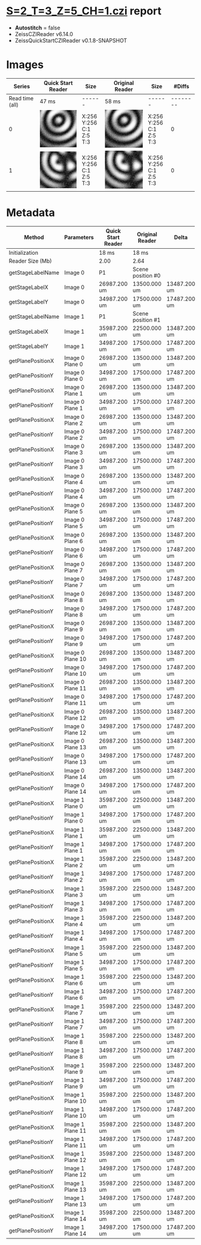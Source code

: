# [S=2_T=3_Z=5_CH=1.czi](https://zenodo.org/record/7015307/files/S%3D2_T%3D3_Z%3D5_CH%3D1.czi) report
 - **Autostitch** = false
 - ZeissCZIReader v6.14.0
 - ZeissQuickStartCZIReader v0.1.8-SNAPSHOT

# Images 

| Series            | Quick Start Reader | Size | Original Reader | Size | #Diffs |
|-------------------|--------------------|------|-----------------|------|--------|
| Read time (all)   |47 ms|------|58 ms|------|--------|
|0|![S=2_T=3_Z=5_CH=1.quick_true.flat_true.stitch_false.series_0.jpg](S=2_T=3_Z=5_CH=1/S=2_T=3_Z=5_CH=1.quick_true.flat_true.stitch_false.series_0.jpg)|X:256<br>Y:256<br>C:1<br>Z:5<br>T:3|![S=2_T=3_Z=5_CH=1.quick_false.flat_true.stitch_false.series_0.jpg](S=2_T=3_Z=5_CH=1/S=2_T=3_Z=5_CH=1.quick_false.flat_true.stitch_false.series_0.jpg)|X:256<br>Y:256<br>C:1<br>Z:5<br>T:3|0|
|1|![S=2_T=3_Z=5_CH=1.quick_true.flat_true.stitch_false.series_1.jpg](S=2_T=3_Z=5_CH=1/S=2_T=3_Z=5_CH=1.quick_true.flat_true.stitch_false.series_1.jpg)|X:256<br>Y:256<br>C:1<br>Z:5<br>T:3|![S=2_T=3_Z=5_CH=1.quick_false.flat_true.stitch_false.series_1.jpg](S=2_T=3_Z=5_CH=1/S=2_T=3_Z=5_CH=1.quick_false.flat_true.stitch_false.series_1.jpg)|X:256<br>Y:256<br>C:1<br>Z:5<br>T:3|0|

# Metadata

|  Method            | Parameters       | Quick Start Reader | Original Reader | Delta  |
| -------------------|------------------|--------------------|-----------------|------- |
| Initialization     |                  |18 ms|18 ms|        |
| Reader Size (Mb)     |                  |2.00|2.64|        |
| getStageLabelName| Image 0 | P1| Scene position #0| |
| getStageLabelX| Image 0 | 26987.200 um | 13500.000 um | 13487.200 um |
| getStageLabelY| Image 0 | 34987.200 um | 17500.000 um | 17487.200 um |
| getStageLabelName| Image 1 | P1| Scene position #1| |
| getStageLabelX| Image 1 | 35987.200 um | 22500.000 um | 13487.200 um |
| getStageLabelY| Image 1 | 34987.200 um | 17500.000 um | 17487.200 um |
| getPlanePositionX| Image 0 Plane 0 | 26987.200 um | 13500.000 um | 13487.200 um |
| getPlanePositionY| Image 0 Plane 0 | 34987.200 um | 17500.000 um | 17487.200 um |
| getPlanePositionX| Image 0 Plane 1 | 26987.200 um | 13500.000 um | 13487.200 um |
| getPlanePositionY| Image 0 Plane 1 | 34987.200 um | 17500.000 um | 17487.200 um |
| getPlanePositionX| Image 0 Plane 2 | 26987.200 um | 13500.000 um | 13487.200 um |
| getPlanePositionY| Image 0 Plane 2 | 34987.200 um | 17500.000 um | 17487.200 um |
| getPlanePositionX| Image 0 Plane 3 | 26987.200 um | 13500.000 um | 13487.200 um |
| getPlanePositionY| Image 0 Plane 3 | 34987.200 um | 17500.000 um | 17487.200 um |
| getPlanePositionX| Image 0 Plane 4 | 26987.200 um | 13500.000 um | 13487.200 um |
| getPlanePositionY| Image 0 Plane 4 | 34987.200 um | 17500.000 um | 17487.200 um |
| getPlanePositionX| Image 0 Plane 5 | 26987.200 um | 13500.000 um | 13487.200 um |
| getPlanePositionY| Image 0 Plane 5 | 34987.200 um | 17500.000 um | 17487.200 um |
| getPlanePositionX| Image 0 Plane 6 | 26987.200 um | 13500.000 um | 13487.200 um |
| getPlanePositionY| Image 0 Plane 6 | 34987.200 um | 17500.000 um | 17487.200 um |
| getPlanePositionX| Image 0 Plane 7 | 26987.200 um | 13500.000 um | 13487.200 um |
| getPlanePositionY| Image 0 Plane 7 | 34987.200 um | 17500.000 um | 17487.200 um |
| getPlanePositionX| Image 0 Plane 8 | 26987.200 um | 13500.000 um | 13487.200 um |
| getPlanePositionY| Image 0 Plane 8 | 34987.200 um | 17500.000 um | 17487.200 um |
| getPlanePositionX| Image 0 Plane 9 | 26987.200 um | 13500.000 um | 13487.200 um |
| getPlanePositionY| Image 0 Plane 9 | 34987.200 um | 17500.000 um | 17487.200 um |
| getPlanePositionX| Image 0 Plane 10 | 26987.200 um | 13500.000 um | 13487.200 um |
| getPlanePositionY| Image 0 Plane 10 | 34987.200 um | 17500.000 um | 17487.200 um |
| getPlanePositionX| Image 0 Plane 11 | 26987.200 um | 13500.000 um | 13487.200 um |
| getPlanePositionY| Image 0 Plane 11 | 34987.200 um | 17500.000 um | 17487.200 um |
| getPlanePositionX| Image 0 Plane 12 | 26987.200 um | 13500.000 um | 13487.200 um |
| getPlanePositionY| Image 0 Plane 12 | 34987.200 um | 17500.000 um | 17487.200 um |
| getPlanePositionX| Image 0 Plane 13 | 26987.200 um | 13500.000 um | 13487.200 um |
| getPlanePositionY| Image 0 Plane 13 | 34987.200 um | 17500.000 um | 17487.200 um |
| getPlanePositionX| Image 0 Plane 14 | 26987.200 um | 13500.000 um | 13487.200 um |
| getPlanePositionY| Image 0 Plane 14 | 34987.200 um | 17500.000 um | 17487.200 um |
| getPlanePositionX| Image 1 Plane 0 | 35987.200 um | 22500.000 um | 13487.200 um |
| getPlanePositionY| Image 1 Plane 0 | 34987.200 um | 17500.000 um | 17487.200 um |
| getPlanePositionX| Image 1 Plane 1 | 35987.200 um | 22500.000 um | 13487.200 um |
| getPlanePositionY| Image 1 Plane 1 | 34987.200 um | 17500.000 um | 17487.200 um |
| getPlanePositionX| Image 1 Plane 2 | 35987.200 um | 22500.000 um | 13487.200 um |
| getPlanePositionY| Image 1 Plane 2 | 34987.200 um | 17500.000 um | 17487.200 um |
| getPlanePositionX| Image 1 Plane 3 | 35987.200 um | 22500.000 um | 13487.200 um |
| getPlanePositionY| Image 1 Plane 3 | 34987.200 um | 17500.000 um | 17487.200 um |
| getPlanePositionX| Image 1 Plane 4 | 35987.200 um | 22500.000 um | 13487.200 um |
| getPlanePositionY| Image 1 Plane 4 | 34987.200 um | 17500.000 um | 17487.200 um |
| getPlanePositionX| Image 1 Plane 5 | 35987.200 um | 22500.000 um | 13487.200 um |
| getPlanePositionY| Image 1 Plane 5 | 34987.200 um | 17500.000 um | 17487.200 um |
| getPlanePositionX| Image 1 Plane 6 | 35987.200 um | 22500.000 um | 13487.200 um |
| getPlanePositionY| Image 1 Plane 6 | 34987.200 um | 17500.000 um | 17487.200 um |
| getPlanePositionX| Image 1 Plane 7 | 35987.200 um | 22500.000 um | 13487.200 um |
| getPlanePositionY| Image 1 Plane 7 | 34987.200 um | 17500.000 um | 17487.200 um |
| getPlanePositionX| Image 1 Plane 8 | 35987.200 um | 22500.000 um | 13487.200 um |
| getPlanePositionY| Image 1 Plane 8 | 34987.200 um | 17500.000 um | 17487.200 um |
| getPlanePositionX| Image 1 Plane 9 | 35987.200 um | 22500.000 um | 13487.200 um |
| getPlanePositionY| Image 1 Plane 9 | 34987.200 um | 17500.000 um | 17487.200 um |
| getPlanePositionX| Image 1 Plane 10 | 35987.200 um | 22500.000 um | 13487.200 um |
| getPlanePositionY| Image 1 Plane 10 | 34987.200 um | 17500.000 um | 17487.200 um |
| getPlanePositionX| Image 1 Plane 11 | 35987.200 um | 22500.000 um | 13487.200 um |
| getPlanePositionY| Image 1 Plane 11 | 34987.200 um | 17500.000 um | 17487.200 um |
| getPlanePositionX| Image 1 Plane 12 | 35987.200 um | 22500.000 um | 13487.200 um |
| getPlanePositionY| Image 1 Plane 12 | 34987.200 um | 17500.000 um | 17487.200 um |
| getPlanePositionX| Image 1 Plane 13 | 35987.200 um | 22500.000 um | 13487.200 um |
| getPlanePositionY| Image 1 Plane 13 | 34987.200 um | 17500.000 um | 17487.200 um |
| getPlanePositionX| Image 1 Plane 14 | 35987.200 um | 22500.000 um | 13487.200 um |
| getPlanePositionY| Image 1 Plane 14 | 34987.200 um | 17500.000 um | 17487.200 um |
